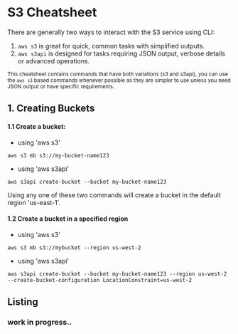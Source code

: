 # S3 Cheatsheet
There are generally two ways to interact with the S3 service using CLI:
 1. ```aws s3``` is great for quick, common tasks with simplified outputs.
 2. ```aws s3api``` is designed for tasks requiring JSON output, verbose details or advanced operations.

<small>This cheatsheet contains commands that have both variations (s3 and s3api), you can use the ```aws s3``` based commands whenever possible as they are simpler to use unless you need JSON output or have specific requirements.</small>

## 1. Creating Buckets

#### 1.1 Create a bucket:
- using 'aws s3'
```text
aws s3 mb s3://my-bucket-name123
```
- using 'aws s3api'
```text
aws s3api create-bucket --bucket my-bucket-name123
```
Using any one of these two commands will create a bucket in the default region 'us-east-1'.

#### 1.2 Create a bucket in a specified region
- using 'aws s3'
```text
aws s3 mb s3://mybucket --region us-west-2
```
- using 'aws s3api'
```text
aws s3api create-bucket --bucket my-bucket-name123 --region us-west-2 --create-bucket-configuration LocationConstraint=us-west-2
```

## Listing
### work in progress..
